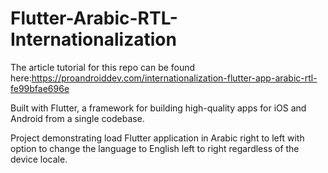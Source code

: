 # Flutter-Arabic-RTL-Internationalization

The article tutorial for this repo can be found here:https://proandroiddev.com/internationalization-flutter-app-arabic-rtl-fe99bfae696e

Built with Flutter, a framework for building high-quality apps for iOS and Android from a single codebase.

Project demonstrating load Flutter application in Arabic right to left with option to change the language to English left to right regardless  of the device locale.
